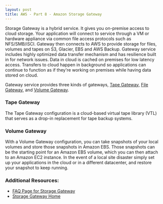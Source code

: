 ```yaml
---
layout: post
title: AWS - Part 8 - Amazon Storage Gateway
---
```


Storage Gateway is a hybrid service. It gives you on-premise access to cloud storage. Your application will connect to service through a VM or hardware appliance via common file access protocols such as NFS/SMB/iSCI. Gateway then connects to AWS to provide storage for files, volumes and tapes on S3, Glacier, EBS and AWS Backup. Gateway service includes highly optimized data transfer mechanism and has resilience built in for network issues. Data in cloud is cached on premises for low latency access. Transfers to cloud happen in background so applications can continue to function as if they're working on premises while having data stored on cloud.

Gateway service provides three kinds of gateways, [Tape Gateway](https://aws.amazon.com/storagegateway/vtl/), [File Gateway](https://aws.amazon.com/storagegateway/file/), and [Volume Gateway](https://aws.amazon.com/storagegateway/volume/).

### Tape Gateway

The Tape Gateway configuration is a cloud-based virtual tape library (VTL) that serves as a drop-in replacement for tape backup systems.

### Volume Gateway

With a Volume Gateway configuration, you can take snapshots of your local volumes and store those snapshots in Amazon EBS. Those snapshots can be the starting point for an Amazon EBS volume, which you can then attach to an Amazon EC2 instance. In the event of a local site disaster simply set up your applications in the cloud or in a different datacenter, and restore your snapshot to keep running.

### Additional Resources:

- [FAQ Page for Storage Gateway](https://aws.amazon.com/storagegateway/faqs/)
- [Storage Gateway Home](https://aws.amazon.com/storagegateway/)
